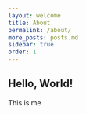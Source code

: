 ```yaml
---
layout: welcome
title: About
permalink: /about/
more_posts: posts.md
sidebar: true
order: 1
---
```

## Hello, World!

This is me
